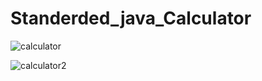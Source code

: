 # Standerded_java_Calculator
![calculator](https://github.com/tusher2018/Standerded_java_Calculator/assets/153421219/238165f9-e4e6-466b-9031-c7ee34b7aec4)

![calculator2](https://github.com/tusher2018/Standerded_java_Calculator/assets/153421219/5a3000fb-6124-4863-8fa8-3568f9829cda)
